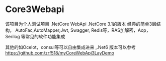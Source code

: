 # Core3Webapi

该项目为个人测试项目 .NetCore WebApi .NetCore 3.1的版本
经典的简单3层结构， AutoFac,AutoMapper,Jwt, Swagger, Redis等，RAS加解密，Aop，Serilog 等常见的软件功能集成

其他的如Ocelot，consul等可以自由集成进来 ,.Net6 版本可以参考 https://github.com/zrf518/myCoreWebApi3LayDemo
